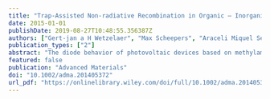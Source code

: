 ```yaml
---
title: "Trap-Assisted Non-radiative Recombination in Organic – Inorganic Perovskite Solar Cells"
date: 2015-01-01
publishDate: 2019-08-27T10:48:55.356387Z
authors: ["Gert-jan a H Wetzelaer", "Max Scheepers", "Araceli Miquel Sempere", "Cristina Momblona"]
publication_types: ["2"]
abstract: "The diode behavior of photovoltaic devices based on methylammonium lead iodide (MAPbI3) perovskites is examined, in combination with electroluminescence measurements. From this analysis the diode ideality factors are extracted, which indicate that non‐radiative trap‐assisted recombination is the dominant recombination pathway, primarily caused by the presence of electron traps."
featured: false
publication: "Advanced Materials"
doi: "10.1002/adma.201405372"
url_pdf: "https://onlinelibrary.wiley.com/doi/full/10.1002/adma.201405372"
---
```


